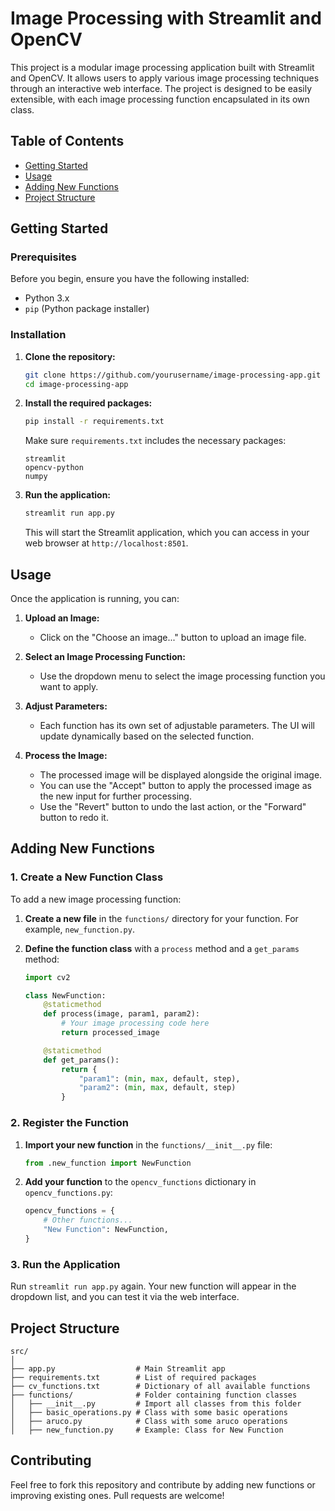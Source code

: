 

# Image Processing with Streamlit and OpenCV

This project is a modular image processing application built with Streamlit and OpenCV. It allows users to apply various image processing techniques through an interactive web interface. The project is designed to be easily extensible, with each image processing function encapsulated in its own class.

## Table of Contents

- [Getting Started](#getting-started)
- [Usage](#usage)
- [Adding New Functions](#adding-new-functions)
- [Project Structure](#project-structure)

## Getting Started

### Prerequisites

Before you begin, ensure you have the following installed:

- Python 3.x
- `pip` (Python package installer)

### Installation

1. **Clone the repository:**

   ```bash
   git clone https://github.com/yourusername/image-processing-app.git
   cd image-processing-app
   ```

2. **Install the required packages:**

   ```bash
   pip install -r requirements.txt
   ```

   Make sure `requirements.txt` includes the necessary packages:

   ```text
   streamlit
   opencv-python
   numpy
   ```

3. **Run the application:**

   ```bash
   streamlit run app.py
   ```

   This will start the Streamlit application, which you can access in your web browser at `http://localhost:8501`.

## Usage

Once the application is running, you can:

1. **Upload an Image:**
   - Click on the "Choose an image..." button to upload an image file.

2. **Select an Image Processing Function:**
   - Use the dropdown menu to select the image processing function you want to apply.

3. **Adjust Parameters:**
   - Each function has its own set of adjustable parameters. The UI will update dynamically based on the selected function.

4. **Process the Image:**
   - The processed image will be displayed alongside the original image.
   - You can use the "Accept" button to apply the processed image as the new input for further processing.
   - Use the "Revert" button to undo the last action, or the "Forward" button to redo it.

## Adding New Functions

### 1. **Create a New Function Class**

To add a new image processing function:

1. **Create a new file** in the `functions/` directory for your function. For example, `new_function.py`.

2. **Define the function class** with a `process` method and a `get_params` method:

   ```python
   import cv2

   class NewFunction:
       @staticmethod
       def process(image, param1, param2):
           # Your image processing code here
           return processed_image

       @staticmethod
       def get_params():
           return {
               "param1": (min, max, default, step),
               "param2": (min, max, default, step)
           }
   ```

### 2. **Register the Function**

1. **Import your new function** in the `functions/__init__.py` file:

   ```python
   from .new_function import NewFunction
   ```

2. **Add your function** to the `opencv_functions` dictionary in `opencv_functions.py`:

   ```python
   opencv_functions = {
       # Other functions...
       "New Function": NewFunction,
   }
   ```

### 3. **Run the Application**

Run `streamlit run app.py` again. Your new function will appear in the dropdown list, and you can test it via the web interface.

## Project Structure

```
src/
│
├── app.py                  # Main Streamlit app
├── requirements.txt        # List of required packages
├── cv_functions.txt        # Dictionary of all available functions
├── functions/              # Folder containing function classes
│   ├── __init__.py         # Import all classes from this folder
│   ├── basic_operations.py # Class with some basic operations
│   ├── aruco.py            # Class with some aruco operations
│   ├── new_function.py     # Example: Class for New Function
```

## Contributing

Feel free to fork this repository and contribute by adding new functions or improving existing ones. Pull requests are welcome!
